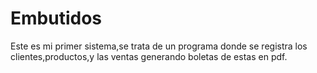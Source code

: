 # Embutidos
Este es mi primer sistema,se trata de un programa donde se registra los clientes,productos,y las ventas generando boletas de estas en pdf.
